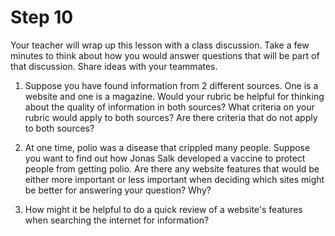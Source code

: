 # Step 10

Your teacher will wrap up this lesson with a class discussion. Take a few minutes to think about how you would answer questions that will be part of that discussion. Share ideas with your teammates. 

1. Suppose you have found information from 2 different sources. One is a website and one is a magazine. Would your rubric be helpful for thinking about the quality of information in both sources? What criteria on your rubric would apply to both sources? Are there criteria that do not apply to both sources? 

2. At one time, polio was a disease that crippled many people. Suppose you want to find out how Jonas Salk developed a vaccine to protect people from getting polio. Are there any website features that would be either more important or less important when deciding which sites might be better for answering your question? Why? 

3. How might it be helpful to do a quick review of a website's features when searching the internet for information?